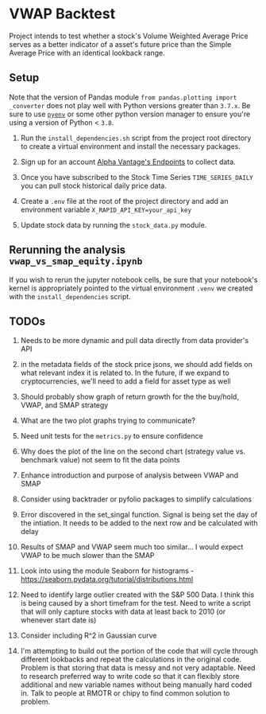 # VWAP Backtest

Project intends to test whether a stock's Volume Weighted Average Price serves as a better indicator of a asset's future price than the Simple Average Price with an identical lookback range.

## Setup
Note that the version of Pandas module `from pandas.plotting import _converter` does not play well with Python versions greater than `3.7.x`. Be sure to use [`pyenv`](https://github.com/pyenv/pyenv) or some other python version manager to ensure you're using a version of Python < `3.8`.

1. Run the `install_dependencies.sh` script from the project root directory to create a virtual environment and install the necessary packages.

2. Sign up for an account [Alpha Vantage's Endpoints](https://rapidapi.com/alphavantage/api/alpha-vantage/) to collect data.

3. Once you have subscribed to the Stock Time Series `TIME_SERIES_DAILY` you can pull stock historical daily price data.

4. Create a `.env` file at the root of the project directory and add an environment variable `X_RAPID_API_KEY=your_api_key`

5. Update stock data by running the `stock_data.py` module.

## Rerunning the analysis `vwap_vs_smap_equity.ipynb`
If you wish to rerun the jupyter notebook cells, be sure that your notebook's kernel is appropriately pointed to the virtual environment `.venv` we created with the `install_dependencies` script.

## TODOs
1. Needs to be more dynamic and pull data directly from data provider's API

1. in the metadata fields of the stock price jsons, we should add fields on what relevant index it is related to. In the future, if we expand to cryptocurrencies, we'll need to add a field for asset type as well

2. Should probably show graph of return growth for the the buy/hold, VWAP, and SMAP strategy

3. What are the two plot graphs trying to communicate?

3. Need unit tests for the `metrics.py` to ensure confidence

4. Why does the plot of the line on the second chart (strategy value vs. benchmark value) not seem to fit the data points

5. Enhance introduction and purpose of analysis between VWAP and SMAP

7. Consider using backtrader or pyfolio packages to simplify calculations

9. Error discovered in the set_singal function. Signal is being set the day of the intiation. It needs to be added to the
   next row and be calculated with delay

10. Results of SMAP and VWAP seem much too similar... I would expect VWAP to be much slower than the SMAP

11. Look into using the module Seaborn for histograms - https://seaborn.pydata.org/tutorial/distributions.html

12. Need to identify large outlier created with the S&P 500 Data.
    I think this is being caused by a short timefram for the test. Need to write a script that will only capture stocks with data at least
    back to 2010 (or whenever start date is)

13. Consider including R^2 in Gaussian curve

14. I'm attempting to build out the portion of the code that will cycle through different lookbacks and repeat the calculations
in the original code. Problem is that storing that data is messy and not very adaptable. Need to research preferred way to write code so that it can flexibly store additional and new variable names without being manually hard coded in. Talk to people at RMOTR or chipy to find common solution to problem.
